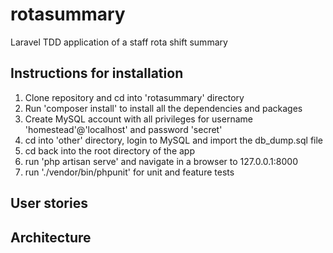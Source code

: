 # rotasummary
Laravel TDD application of a staff rota shift summary



## Instructions for installation

1. Clone repository and cd into 'rotasummary' directory
2. Run 'composer install' to install all the dependencies and packages
3. Create MySQL account with all privileges for username 'homestead'@'localhost' and password 'secret'
4. cd into 'other' directory, login to MySQL and import the db_dump.sql file
5. cd back into the root directory of the app
6. run 'php artisan serve' and navigate in a browser to 127.0.0.1:8000
7. run './vendor/bin/phpunit' for unit and feature tests


## User stories




## Architecture